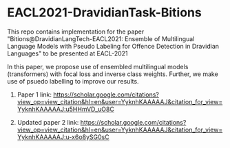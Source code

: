 # EACL2021-DravidianTask-Bitions
This repo contains implementation for the paper "Bitions@DravidianLangTech-EACL2021: Ensemble of Multilingual Language Models with Pseudo Labeling for Offence Detection in Dravidian Languages" to be presented at EACL-2021 

In this paper, we propose use of ensembled multilingual models (transformers) with focal loss and inverse class weights. Further, we make use of psuedo labelling to improve our results.

1. Paper 1 link: https://scholar.google.com/citations?view_op=view_citation&hl=en&user=YyknhKAAAAAJ&citation_for_view=YyknhKAAAAAJ:u5HHmVD_uO8C

2. Updated paper 2 link: https://scholar.google.com/citations?view_op=view_citation&hl=en&user=YyknhKAAAAAJ&citation_for_view=YyknhKAAAAAJ:u-x6o8ySG0sC
